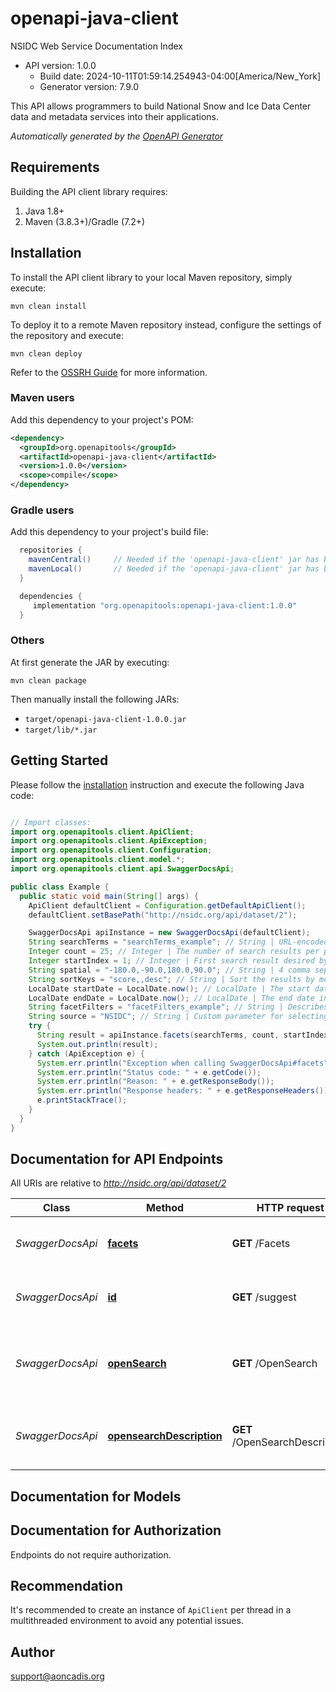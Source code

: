 # openapi-java-client

NSIDC Web Service Documentation Index
- API version: 1.0.0
  - Build date: 2024-10-11T01:59:14.254943-04:00[America/New_York]
  - Generator version: 7.9.0

This API allows programmers to build National Snow and Ice Data Center data and metadata services into their applications.


*Automatically generated by the [OpenAPI Generator](https://openapi-generator.tech)*


## Requirements

Building the API client library requires:
1. Java 1.8+
2. Maven (3.8.3+)/Gradle (7.2+)

## Installation

To install the API client library to your local Maven repository, simply execute:

```shell
mvn clean install
```

To deploy it to a remote Maven repository instead, configure the settings of the repository and execute:

```shell
mvn clean deploy
```

Refer to the [OSSRH Guide](http://central.sonatype.org/pages/ossrh-guide.html) for more information.

### Maven users

Add this dependency to your project's POM:

```xml
<dependency>
  <groupId>org.openapitools</groupId>
  <artifactId>openapi-java-client</artifactId>
  <version>1.0.0</version>
  <scope>compile</scope>
</dependency>
```

### Gradle users

Add this dependency to your project's build file:

```groovy
  repositories {
    mavenCentral()     // Needed if the 'openapi-java-client' jar has been published to maven central.
    mavenLocal()       // Needed if the 'openapi-java-client' jar has been published to the local maven repo.
  }

  dependencies {
     implementation "org.openapitools:openapi-java-client:1.0.0"
  }
```

### Others

At first generate the JAR by executing:

```shell
mvn clean package
```

Then manually install the following JARs:

* `target/openapi-java-client-1.0.0.jar`
* `target/lib/*.jar`

## Getting Started

Please follow the [installation](#installation) instruction and execute the following Java code:

```java

// Import classes:
import org.openapitools.client.ApiClient;
import org.openapitools.client.ApiException;
import org.openapitools.client.Configuration;
import org.openapitools.client.model.*;
import org.openapitools.client.api.SwaggerDocsApi;

public class Example {
  public static void main(String[] args) {
    ApiClient defaultClient = Configuration.getDefaultApiClient();
    defaultClient.setBasePath("http://nsidc.org/api/dataset/2");

    SwaggerDocsApi apiInstance = new SwaggerDocsApi(defaultClient);
    String searchTerms = "searchTerms_example"; // String | URL-encoded keyword or keywords desired by the client; OpenSearch 1.1
    Integer count = 25; // Integer | The number of search results per page desired by the client; OpenSearch 1.1
    Integer startIndex = 1; // Integer | First search result desired by the search client; OpenSearch 1.1
    String spatial = "-180.0,-90.0,180.0,90.0"; // String | 4 comma separated values - W, S, E, N; OpenSearch-Geo 1.0, \"box\" parameter
    String sortKeys = "score,,desc"; // String | Sort the results by most relevant (default), smallest or largest spatial area, shortest or longest temporal duration, or most recently updated; partial implementation of OpenSearch SRU 1.0
    LocalDate startDate = LocalDate.now(); // LocalDate | The start date in yyyy-mm-dd format
    LocalDate endDate = LocalDate.now(); // LocalDate | The end date in yyyy-mm-dd format
    String facetFilters = "facetFilters_example"; // String | Describes faceted restrictions on the search. A URL-encoded JSON object where the keys are the names of the facet, and the values are arrays of the selected facet values
    String source = "NSIDC"; // String | Custom parameter for selecting which source to use; the Arctic Data Explorer (ADE) uses data aggregated from many sources, including, but not limited to, NSIDC
    try {
      String result = apiInstance.facets(searchTerms, count, startIndex, spatial, sortKeys, startDate, endDate, facetFilters, source);
      System.out.println(result);
    } catch (ApiException e) {
      System.err.println("Exception when calling SwaggerDocsApi#facets");
      System.err.println("Status code: " + e.getCode());
      System.err.println("Reason: " + e.getResponseBody());
      System.err.println("Response headers: " + e.getResponseHeaders());
      e.printStackTrace();
    }
  }
}

```

## Documentation for API Endpoints

All URIs are relative to *http://nsidc.org/api/dataset/2*

Class | Method | HTTP request | Description
------------ | ------------- | ------------- | -------------
*SwaggerDocsApi* | [**facets**](docs/SwaggerDocsApi.md#facets) | **GET** /Facets | View the facet information corresponding to a search
*SwaggerDocsApi* | [**id**](docs/SwaggerDocsApi.md#id) | **GET** /suggest | Suggest search terms based on a partial query
*SwaggerDocsApi* | [**openSearch**](docs/SwaggerDocsApi.md#openSearch) | **GET** /OpenSearch | Search documents using the OpenSearch 1.1 Specification
*SwaggerDocsApi* | [**opensearchDescription**](docs/SwaggerDocsApi.md#opensearchDescription) | **GET** /OpenSearchDescription | Describes the web interface of NSIDC&#39;s data search engine


## Documentation for Models



<a id="documentation-for-authorization"></a>
## Documentation for Authorization

Endpoints do not require authorization.


## Recommendation

It's recommended to create an instance of `ApiClient` per thread in a multithreaded environment to avoid any potential issues.

## Author

support@aoncadis.org

